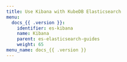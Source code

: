 ```yaml
---
title: Use Kibana with KubeDB Elasticsearch
menu:
  docs_{{ .version }}:
    identifier: es-kibana
    name: Kibana
    parent: es-elasticsearch-guides
    weight: 65
menu_name: docs_{{ .version }}
---
```


